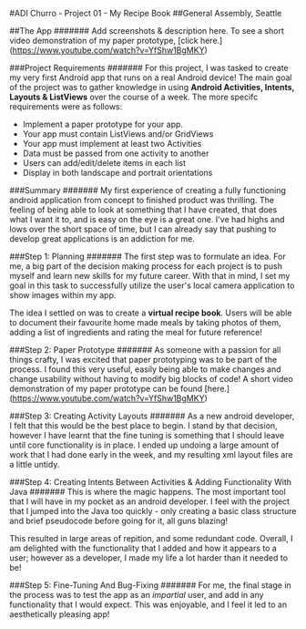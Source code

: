 #ADI Churro - Project 01 - My Recipe Book
##General Assembly, Seattle

##The App
#######
Add screenshots & description here. To see a short video demonstration of my paper prototype, [click here.] (https://www.youtube.com/watch?v=YfShw1BgMKY)

###Project Requirements
#######
For this project, I was tasked to create my very first Android app that runs on a real Android device! The main goal of the project was to gather knowledge in using **Android Activities, Intents, Layouts & ListViews** over the course of a week. The more specifc requirements were as follows:

- Implement a paper prototype for your app.
- Your app must contain ListViews and/or GridViews
- Your app must implement at least two Activities
- Data must be passed from one activity to another
- Users can add/edit/delete items in each list
- Display in both landscape and portrait orientations

###Summary
#######
My first experience of creating a fully functioning android application from concept to finished product was thrilling. The feeling of being able to look at something that I have created, that does what I want it to, and is easy on the eye is a great one. I've had highs and lows over the short space of time, but I can already say that pushing to develop great applications is an addiction for me.

###Step 1: Planning
#######
The first step was to formulate an idea. For me, a big part of the decision making process for each project is to push myself and learn new skills for my future career. With that in mind, I set my goal in this task to successfully utilize the user's local camera application to show images within my app.

The idea I settled on was to create a **virtual recipe book**. Users will be able to document their favourite home made meals by taking photos of them, adding a list of ingredients and rating the meal for future reference!

###Step 2: Paper Prototype
#######
As someone with a passion for all things crafty, I was excited that paper prototyping was to be part of the process. I found this very useful, easily being able to make changes and change usability without having to modify big blocks of code! A short video demonstration of my paper prototype can be found [here.] (https://www.youtube.com/watch?v=YfShw1BgMKY)

###Step 3: Creating Activity Layouts
#######
As a new android developer, I felt that this would be the best place to begin. I stand by that decision, however I have learnt that the fine tuning is something that I should leave until core functionality is in place. I ended up undoing a large amount of work that I had done early in the week, and my resulting xml layout files are a little untidy.

###Step 4: Creating Intents Between Activities & Adding Functionality With Java
#######
This is where the magic happens. The most important tool that I will have in my pocket as an android developer. I feel with the project that I jumped into the Java too quickly - only creating a basic class structure and brief pseudocode before going for it, all guns blazing!

This resulted in large areas of repition, and some redundant code. Overall, I am delighted with the functionality that I added and how it appears to a user; however as a developer, I made my life a lot harder than it needed to be!

###Step 5: Fine-Tuning And Bug-Fixing
#######
For me, the final stage in the process was to test the app as an *impartial* user, and add in any functionality that I would expect. This was enjoyable, and I feel it led to an aesthetically pleasing app!
